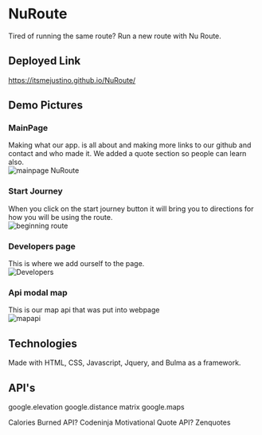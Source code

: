 # NuRoute

Tired of running the same route? Run a new route with Nu Route.
## Deployed Link

<https://itsmejustino.github.io/NuRoute/>

## Demo Pictures

### MainPage

Making what our app. is all about and making more links to our github and contact and who made it.
We added a quote section so people can learn also. <br> 
![mainpage NuRoute](https://github.com/itsmejustino/NuRoute/blob/99058b8f17f01324f404952eec690544c73ba7a7/assets/Nuroute%20homepage.png)

### Start Journey

When you click on the start journey button it will bring you to directions for
how you will be using the route. <br>
![beginning route](https://github.com/itsmejustino/NuRoute/blob/99058b8f17f01324f404952eec690544c73ba7a7/assets/start%20run.png)

### Developers page

This is where we add ourself to the page. <br>
![Developers](https://github.com/itsmejustino/NuRoute/blob/99058b8f17f01324f404952eec690544c73ba7a7/assets/developers.png)

### Api modal map

This is our map api that was put into webpage<br>
![mapapi](https://github.com/itsmejustino/NuRoute/blob/99058b8f17f01324f404952eec690544c73ba7a7/assets/mapfeatures.png)

## Technologies

Made with HTML, CSS, Javascript, Jquery, and Bulma as a framework.

## API's

google.elevation
google.distance matrix
google.maps

Calories Burned API? Codeninja
Motivational Quote API? Zenquotes



